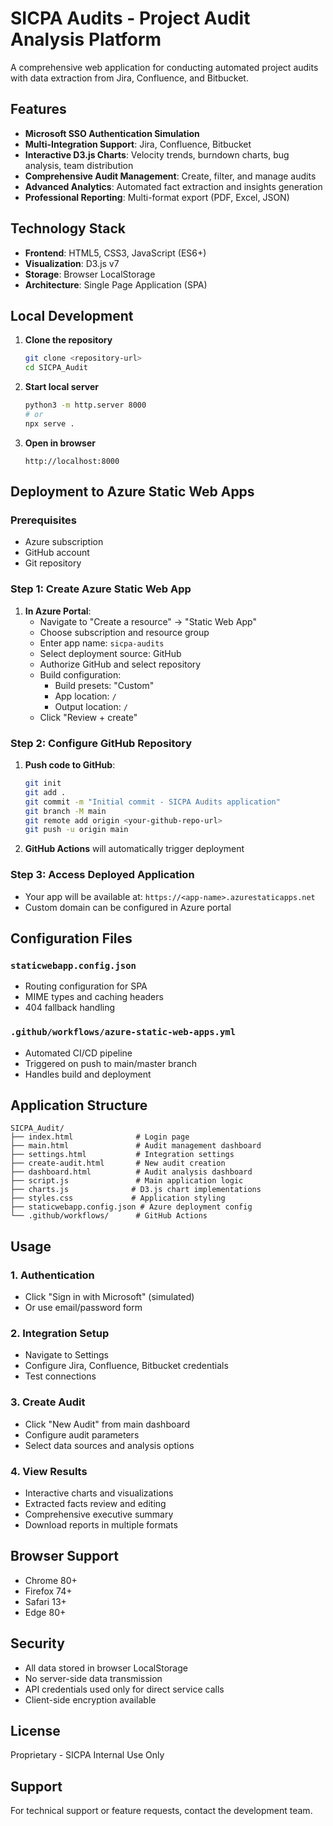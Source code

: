 # SICPA Audits - Project Audit Analysis Platform

A comprehensive web application for conducting automated project audits with data extraction from Jira, Confluence, and Bitbucket.

## Features

- **Microsoft SSO Authentication Simulation**
- **Multi-Integration Support**: Jira, Confluence, Bitbucket
- **Interactive D3.js Charts**: Velocity trends, burndown charts, bug analysis, team distribution
- **Comprehensive Audit Management**: Create, filter, and manage audits
- **Advanced Analytics**: Automated fact extraction and insights generation
- **Professional Reporting**: Multi-format export (PDF, Excel, JSON)

## Technology Stack

- **Frontend**: HTML5, CSS3, JavaScript (ES6+)
- **Visualization**: D3.js v7
- **Storage**: Browser LocalStorage
- **Architecture**: Single Page Application (SPA)

## Local Development

1. **Clone the repository**
   ```bash
   git clone <repository-url>
   cd SICPA_Audit
   ```

2. **Start local server**
   ```bash
   python3 -m http.server 8000
   # or
   npx serve .
   ```

3. **Open in browser**
   ```
   http://localhost:8000
   ```

## Deployment to Azure Static Web Apps

### Prerequisites

- Azure subscription
- GitHub account
- Git repository

### Step 1: Create Azure Static Web App

1. **In Azure Portal**:
   - Navigate to "Create a resource" → "Static Web App"
   - Choose subscription and resource group
   - Enter app name: `sicpa-audits`
   - Select deployment source: GitHub
   - Authorize GitHub and select repository
   - Build configuration:
     - Build presets: "Custom"
     - App location: `/`
     - Output location: `/`
   - Click "Review + create"

### Step 2: Configure GitHub Repository

1. **Push code to GitHub**:
   ```bash
   git init
   git add .
   git commit -m "Initial commit - SICPA Audits application"
   git branch -M main
   git remote add origin <your-github-repo-url>
   git push -u origin main
   ```

2. **GitHub Actions** will automatically trigger deployment

### Step 3: Access Deployed Application

- Your app will be available at: `https://<app-name>.azurestaticapps.net`
- Custom domain can be configured in Azure portal

## Configuration Files

### `staticwebapp.config.json`
- Routing configuration for SPA
- MIME types and caching headers
- 404 fallback handling

### `.github/workflows/azure-static-web-apps.yml`
- Automated CI/CD pipeline
- Triggered on push to main/master branch
- Handles build and deployment

## Application Structure

```
SICPA_Audit/
├── index.html              # Login page
├── main.html               # Audit management dashboard
├── settings.html           # Integration settings
├── create-audit.html       # New audit creation
├── dashboard.html          # Audit analysis dashboard
├── script.js               # Main application logic
├── charts.js              # D3.js chart implementations
├── styles.css             # Application styling
├── staticwebapp.config.json # Azure deployment config
└── .github/workflows/      # GitHub Actions
```

## Usage

### 1. Authentication
- Click "Sign in with Microsoft" (simulated)
- Or use email/password form

### 2. Integration Setup
- Navigate to Settings
- Configure Jira, Confluence, Bitbucket credentials
- Test connections

### 3. Create Audit
- Click "New Audit" from main dashboard
- Configure audit parameters
- Select data sources and analysis options

### 4. View Results
- Interactive charts and visualizations
- Extracted facts review and editing
- Comprehensive executive summary
- Download reports in multiple formats

## Browser Support

- Chrome 80+
- Firefox 74+
- Safari 13+
- Edge 80+

## Security

- All data stored in browser LocalStorage
- No server-side data transmission
- API credentials used only for direct service calls
- Client-side encryption available

## License

Proprietary - SICPA Internal Use Only

## Support

For technical support or feature requests, contact the development team.